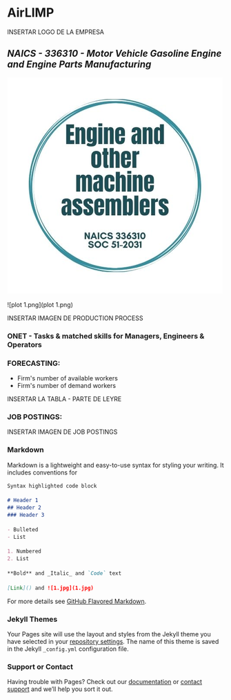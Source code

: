 # **AirLIMP**

INSERTAR LOGO DE LA EMPRESA

## _NAICS - 336310 - Motor Vehicle Gasoline Engine and Engine Parts Manufacturing_

![1.jpg](1.jpg)


![plot 1.png](plot 1.png)


INSERTAR IMAGEN DE PRODUCTION PROCESS

### ONET - Tasks & matched skills for Managers, Engineers & Operators

### FORECASTING:
- Firm's number of available workers
- Firm's number of demand workers

INSERTAR LA TABLA - PARTE DE LEYRE


### JOB POSTINGS:

INSERTAR IMAGEN DE JOB POSTINGS 








### Markdown

Markdown is a lightweight and easy-to-use syntax for styling your writing. It includes conventions for

```markdown
Syntax highlighted code block

# Header 1
## Header 2
### Header 3

- Bulleted
- List

1. Numbered
2. List

**Bold** and _Italic_ and `Code` text

[Link]() and ![1.jpg](1.jpg)
```

For more details see [GitHub Flavored Markdown](https://guides.github.com/features/mastering-markdown/).

### Jekyll Themes

Your Pages site will use the layout and styles from the Jekyll theme you have selected in your [repository settings](https://github.com/Ainhoa-Urtasun-UPNA/hohr-project-group-assignment-airlimp/settings/pages). The name of this theme is saved in the Jekyll `_config.yml` configuration file.

### Support or Contact

Having trouble with Pages? Check out our [documentation](https://docs.github.com/categories/github-pages-basics/) or [contact support](https://support.github.com/contact) and we’ll help you sort it out.
